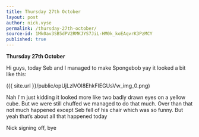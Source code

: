 ```yaml
---
title: Thursday 27th October
layout: post
author: nick.vyse
permalink: /thursday-27th-october/
source-id: 1Mk0av3SB5dPV2RMKJYS7JiL-HM0k_koEAqvrK3PzMCY
published: true
---
```

**Thursday 27th October**

Hi guys, today Seb and I managed to make Spongebob yay it looked a bit like this:

({{ site.url }}/public/opUjLzlVOI8EhkFIEGUsVw_img_0.png)

Nah I'm just kidding it looked more like two badly drawn eyes on a yellow cube. But we were still chuffed we managed to do that much. Over than that not much happened except Seb fell of his chair which was so funny. But yeah that’s about all that happened today

Nick signing off, bye

